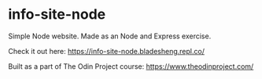 # info-site-node

Simple Node website. Made as an Node and Express exercise.

Check it out here: https://info-site-node.bladesheng.repl.co/

Built as a part of The Odin Project course: https://www.theodinproject.com/
